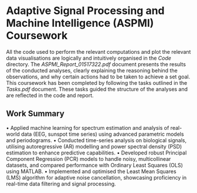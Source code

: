 # **Adaptive Signal Processing and Machine Intelligence (ASPMI) Coursework**

All the code used to perform the relevant computations and plot the relevant data visualisations are logically and intuitively organised in the *Code* directory. The *ASPMI_Report_01517322.pdf* document presents the results of the conducted analyses, clearly explaining the reasoning behind the observations, and why certain actions had to be taken to achieve a set goal. This coursework has been completed by following the tasks outlined in the *Tasks.pdf* document. These tasks guided the structure of the analyses and are reflected in the code and report.

 ## **Work Summary**

•	Applied machine learning for spectrum estimation and analysis of real-world data (EEG, sunspot time series) using advanced parametric models and periodograms.
•	Conducted time-series analysis on biological signals, utilising autoregressive (AR) modelling and power spectral density (PSD) estimation to enhance predictive capabilities.
•	Developed robust Principal Component Regression (PCR) models to handle noisy, multicollinear datasets, and compared performance with Ordinary Least Squares (OLS) using MATLAB.
•	Implemented and optimised the Least Mean Squares (LMS) algorithm for adaptive noise cancellation, showcasing proficiency in real-time data filtering and signal processing.
